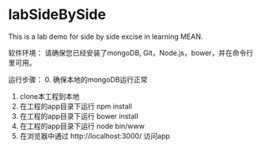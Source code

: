 # labSideBySide
This is a lab demo for side by side excise in learning MEAN.

软件环境：
请确保您已经安装了mongoDB, Git，Node.js，bower，并在命令行里可用。

运行步骤：
0. 确保本地的mongoDB运行正常
1. clone本工程到本地
2. 在工程的app目录下运行 npm install
3. 在工程的app目录下运行 bower install
4. 在工程的app目录下运行 node bin/www
5. 在浏览器中通过 http://localhost:3000/ 访问app
